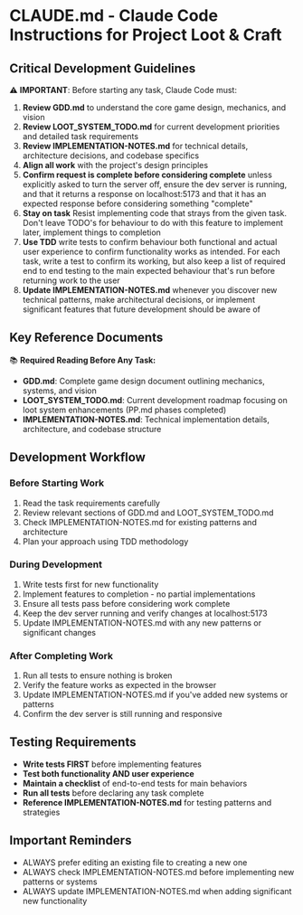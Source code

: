 # CLAUDE.md - Claude Code Instructions for Project Loot & Craft

## Critical Development Guidelines 

⚠️ **IMPORTANT**: Before starting any task, Claude Code must:
1. **Review GDD.md** to understand the core game design, mechanics, and vision
2. **Review LOOT_SYSTEM_TODO.md** for current development priorities and detailed task requirements
3. **Review IMPLEMENTATION-NOTES.md** for technical details, architecture decisions, and codebase specifics
4. **Align all work** with the project's design principles
5. **Confirm request is complete before considering complete** unless explicitly asked to turn the server off, ensure the dev server is running, and that it returns a response on localhost:5173 and that it has an expected response before considering something "complete" 
6. **Stay on task** Resist implementing code that strays from the given task. Don't leave TODO's for behaviour to do with this feature to implement later, implement things to completion
7. **Use TDD** write tests to confirm behaviour both functional and actual user experience to confirm functionality works as intended. For each task, write a test to confirm its working, but also keep a list of required end to end testing to the main expected behaviour that's run before returning work to the user
8. **Update IMPLEMENTATION-NOTES.md** whenever you discover new technical patterns, make architectural decisions, or implement significant features that future development should be aware of

## Key Reference Documents

📚 **Required Reading Before Any Task:**
- **GDD.md**: Complete game design document outlining mechanics, systems, and vision
- **LOOT_SYSTEM_TODO.md**: Current development roadmap focusing on loot system enhancements (PP.md phases completed)
- **IMPLEMENTATION-NOTES.md**: Technical implementation details, architecture, and codebase structure

## Development Workflow

### Before Starting Work
1. Read the task requirements carefully
2. Review relevant sections of GDD.md and LOOT_SYSTEM_TODO.md
3. Check IMPLEMENTATION-NOTES.md for existing patterns and architecture
4. Plan your approach using TDD methodology

### During Development
1. Write tests first for new functionality
2. Implement features to completion - no partial implementations
3. Ensure all tests pass before considering work complete
4. Keep the dev server running and verify changes at localhost:5173
5. Update IMPLEMENTATION-NOTES.md with any new patterns or significant changes

### After Completing Work
1. Run all tests to ensure nothing is broken
2. Verify the feature works as expected in the browser
3. Update IMPLEMENTATION-NOTES.md if you've added new systems or patterns
4. Confirm the dev server is still running and responsive

## Testing Requirements

- **Write tests FIRST** before implementing features
- **Test both functionality AND user experience**
- **Maintain a checklist** of end-to-end tests for main behaviors
- **Run all tests** before declaring any task complete
- **Reference IMPLEMENTATION-NOTES.md** for testing patterns and strategies

## Important Reminders
- ALWAYS prefer editing an existing file to creating a new one
- ALWAYS check IMPLEMENTATION-NOTES.md before implementing new patterns or systems
- ALWAYS update IMPLEMENTATION-NOTES.md when adding significant new functionality